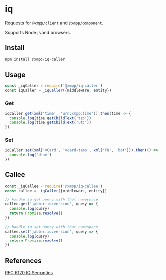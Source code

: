 # iq

Requests for `@xmpp/client` and `@xmpp/component`.

Supports Node.js and browsers.

## Install

```js
npm install @xmpp/iq-caller
```

## Usage

```js
const _iqCaller = require('@xmpp/iq-caller')
const iqCaller = _iqCaller({middleware, entity})
```

### Get

```js
iqCaller.get(xml('time', 'urn:xmpp:time')).then(time => {
  console.log(time.getChildText('tzo'))
  console.log(time.getChildText('utc'))
})
```

### Set

```js
iqCaller.set(xml('vCard', 'vcard-temp', xml('FN', 'bot'))).then(() => {
  console.log('done')
})
```

## Callee

```js
const _iqCallee = require('@xmpp/iq-callee')
const callee = _iqCaller({middleware, entity})
```

```js
// handle iq get query with that namespace
callee.get('jabber:iq:version', query => {
  console.log(query)
  return Promise.resolve()
})

// handle iq set query with that namespace
callee.set('jabber:iq:version', query => {
  console.log(query)
  return Promise.resolve()
})
```

## References

[RFC 6120 IQ Semantics](https://xmpp.org/rfcs/rfc6120.html#stanzas-semantics-iq)
